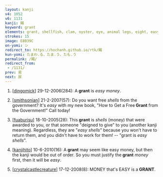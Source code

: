 ```yaml
---
layout: kanji
v4: 1052
v6: 1131
kanji: 賜
keyword: grant
elements: grant, shellfish, clam, oyster, eye, animal legs, eight, easy, sun, day, knot, piglet’s tail
strokes: 15
image: E8B39C
on-yomi: シ
redirect_to: https://hochanh.github.io/rtk/賜
kun-yomi: たまわ.る、たま.う、たも.う
permalink: /賜/
redirect_from:
 - /1131/
prev: 易
next: 尿
---
```


1) [<a href="http://kanji.koohii.com/profile/dingomick">dingomick</a>] 29-12-2006(284): A<strong> grant</strong> is <em>easy money</em>.

2) [<a href="http://kanji.koohii.com/profile/smithsonian">smithsonian</a>] 21-2-2007(57): Do you want free <em>shells</em> from the government? It&#039;s <em>easy</em> with my new book, &quot;How to Get a Free<strong> Grant</strong> from the Government!&quot; Call today!

3) [<a href="http://kanji.koohii.com/profile/fuaburisu">fuaburisu</a>] 18-10-2005(28): This<strong> grant</strong> is <em>shells</em> (money) that were awarded to you, or that someone &quot;deigned to give&quot; to you (another kanji meaning). Regardless, they are &quot;<em>easy shells</em>&quot; because you won&#039;t have to return them, and you didn&#039;t have to work for them! -- &quot;grant is <em>easy shells</em>&quot;.

4) [<a href="http://kanji.koohii.com/profile/kanjihito">kanjihito</a>] 10-6-2010(16): A<strong> grant</strong> may seem like easy money, but then the kanji would be out of order. So you must justify the<strong> grant</strong> <em>money</em> first, then it will be <em>easy</em>.

5) [<a href="http://kanji.koohii.com/profile/crystalcastlecreature">crystalcastlecreature</a>] 17-12-2008(8): MONEY that&#039;s EASY is a<strong> GRANT</strong>.

